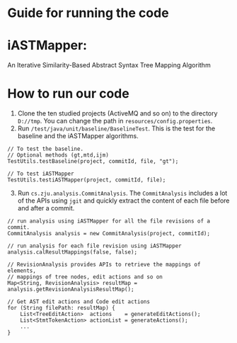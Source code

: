 # Guide for running the code

# iASTMapper:

An Iterative Similarity-Based Abstract Syntax Tree Mapping Algorithm

# How to run our code
1. Clone the ten studied projects (ActiveMQ and so on) to the directory `D://tmp`. You can change the path in `resources/config.properties`.
2. Run `/test/java/unit/baseline/BaselineTest`. This is the test for the baseline and the iASTMapper algorithms.
```
// To test the baseline. 
// Optional methods (gt,mtd,ijm)
TestUtils.testBaseline(project, commitId, file, "gt");

// To test iASTMapper
TestUtils.testiASTMapper(project, commitId, file);
```

3. Run `cs.zju.analysis.CommitAnalysis`. The `CommitAnalysis` includes a lot of the APIs using `jgit` and quickly extract the content of each file before and after a commit.
```
// run analysis using iASTMapper for all the file revisions of a commit.
CommitAnalysis analysis = new CommitAnalysis(project, commitId);

// run analysis for each file revision using iASTMapper
analysis.calResultMappings(false, false);

// RevisionAnalysis provides APIs to retrieve the mappings of elements, 
// mappings of tree nodes, edit actions and so on
Map<String, RevisionAnalysis> resultMap = analysis.getRevisionAnalysisResultMap();

// Get AST edit actions and Code edit actions 
for (String filePath: resultMap) {
    List<TreeEditAction>  actions    = generateEditActions();
    List<StmtTokenAction> actionList = generateActions();
    ...
}
```
